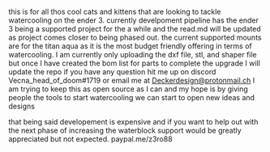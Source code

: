 this is for all thos cool cats and kittens that are looking to tackle watercooling on the ender 3. 
currently develpoment pipeline has the ender 3 being a supported project
for the a while and the read.md will be updated as project comes closer to being phased out. 
the current supported mounts are for the titan aqua as it is the most budget friendly offering in terms of watercooling. 
I am currently only uploading the dxf file, stl, and shaper file but once I have created the bom list for parts to complete the upgrade I will update the repo
if you have any question hit me up on discord Vecna_head_of_doom#1719 or email me at Deckerdesign@protonmail.ch
I am trying to keep this as open source as I can and my hope is by giving people the tools to start watercooling we can start to open new ideas and designs

that being said developement is expensive and if you want to help out with the next phase of increasing the waterblock support would be greatly appreciated 
but not expected. paypal.me/z3ro88
